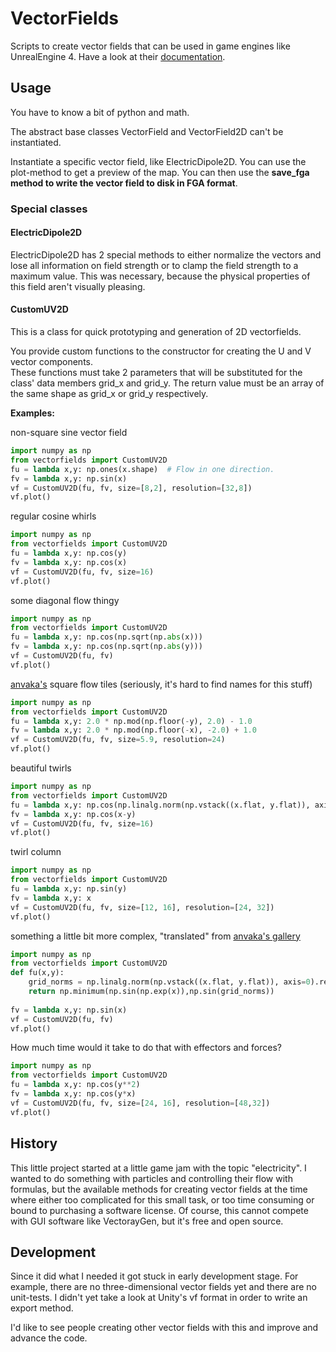 # VectorFields
Scripts to create vector fields that can be used in game engines like UnrealEngine 4.
Have a look at their [documentation](https://docs.unrealengine.com/en-us/Engine/Rendering/ParticleSystems/VectorFields).

## Usage
You have to know a bit of python and math.

The abstract base classes VectorField and VectorField2D can't be instantiated.

Instantiate a specific vector field, like ElectricDipole2D. You can use the plot-method to get a preview of the map.
You can then use the __save_fga method to write the vector field to disk in FGA format__.

### Special classes
#### ElectricDipole2D
ElectricDipole2D has 2 special methods to either normalize the vectors and lose all information on field strength or to clamp the field strength to a maximum value. This was necessary, because the physical properties of this field aren't visually pleasing.

#### CustomUV2D
This is a class for quick prototyping and generation of 2D vectorfields.

You provide custom functions to the constructor for creating the U and V vector components.  
These functions must take 2 parameters that will be substituted for the class' data members grid_x and grid_y.
The return value must be an array of the same shape as grid_x or grid_y respectively.

__Examples:__

non-square sine vector field 
```python
import numpy as np
from vectorfields import CustomUV2D
fu = lambda x,y: np.ones(x.shape)  # Flow in one direction.
fv = lambda x,y: np.sin(x)
vf = CustomUV2D(fu, fv, size=[8,2], resolution=[32,8])
vf.plot()
```
regular cosine whirls
```python
import numpy as np
from vectorfields import CustomUV2D
fu = lambda x,y: np.cos(y)
fv = lambda x,y: np.cos(x)
vf = CustomUV2D(fu, fv, size=16)
vf.plot()
```
some diagonal flow thingy
```python
import numpy as np
from vectorfields import CustomUV2D
fu = lambda x,y: np.cos(np.sqrt(np.abs(x)))  
fv = lambda x,y: np.cos(np.sqrt(np.abs(y)))  
vf = CustomUV2D(fu, fv)
vf.plot()
```  
[anvaka's](https://github.com/anvaka/fieldplay) square flow tiles (seriously, it's hard to find names for this stuff)
```python
import numpy as np
from vectorfields import CustomUV2D  
fu = lambda x,y: 2.0 * np.mod(np.floor(-y), 2.0) - 1.0
fv = lambda x,y: 2.0 * np.mod(np.floor(-x), -2.0) + 1.0
vf = CustomUV2D(fu, fv, size=5.9, resolution=24)
vf.plot()
```
beautiful twirls
```python
import numpy as np
from vectorfields import CustomUV2D 
fu = lambda x,y: np.cos(np.linalg.norm(np.vstack((x.flat, y.flat)), axis=0).reshape(x.shape))
fv = lambda x,y: np.cos(x-y)
vf = CustomUV2D(fu, fv, size=16)
vf.plot()
```
twirl column
```python
import numpy as np
from vectorfields import CustomUV2D 
fu = lambda x,y: np.sin(y)
fv = lambda x,y: x
vf = CustomUV2D(fu, fv, size=[12, 16], resolution=[24, 32])
vf.plot()
```
something a little bit more complex, "translated" from [anvaka's gallery](https://anvaka.github.io/fieldplay/?dt=0.02&fo=0.998&dp=0.009&cm=1&cx=0.21419999999999995&cy=-0.7710999999999997&w=55.970200000000006&h=55.970200000000006&code=v.x%20%3D%20min%28sin%28exp%28p.x%29%29%2Csin%28length%28p%29%29%29%3B%0Av.y%20%3D%20sin%28p.x%29%3B%0A%20%20) 
```python
import numpy as np
from vectorfields import CustomUV2D 
def fu(x,y):
    grid_norms = np.linalg.norm(np.vstack((x.flat, y.flat)), axis=0).reshape(x.shape)
    return np.minimum(np.sin(np.exp(x)),np.sin(grid_norms))
    
fv = lambda x,y: np.sin(x)
vf = CustomUV2D(fu, fv)
vf.plot()
```
How much time would it take to do that with effectors and forces?
```python
import numpy as np
from vectorfields import CustomUV2D 
fu = lambda x,y: np.cos(y**2)
fv = lambda x,y: np.cos(y*x)
vf = CustomUV2D(fu, fv, size=[24, 16], resolution=[48,32])
vf.plot()
```

## History
This little project started at a little game jam with the topic "electricity". I wanted to do something with particles and controlling their flow with formulas, but the available methods for creating vector fields at the time where either too complicated for this small task, or too time consuming or bound to purchasing a software license. Of course, this cannot compete with GUI software like VectorayGen, but it's free and open source.

## Development
Since it did what I needed it got stuck in early development stage. For example, there are no three-dimensional vector fields yet and there are no unit-tests.
I didn't yet take a look at Unity's vf format in order to write an export method.

I'd like to see people creating other vector fields with this and improve and advance the code.
